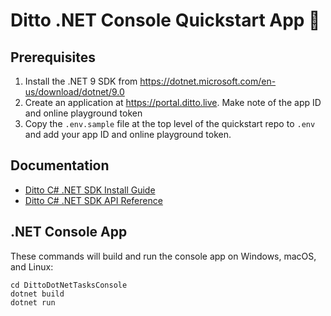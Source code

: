 # Ditto .NET Console Quickstart App 🚀


## Prerequisites

1. Install the .NET 9 SDK from <https://dotnet.microsoft.com/en-us/download/dotnet/9.0>
2. Create an application at <https://portal.ditto.live>. Make note of the app ID and online playground token
3. Copy the `.env.sample` file at the top level of the quickstart repo to `.env` and add your app ID and online playground token.


## Documentation

- [Ditto C# .NET SDK Install Guide](https://docs.ditto.live/install-guides/c-sharp)
- [Ditto C# .NET SDK API Reference](https://software.ditto.live/dotnet/Ditto/4.9.1/api-reference/)


## .NET Console App

These commands will build and run the console app on Windows, macOS, and Linux:

```
cd DittoDotNetTasksConsole
dotnet build
dotnet run
```
